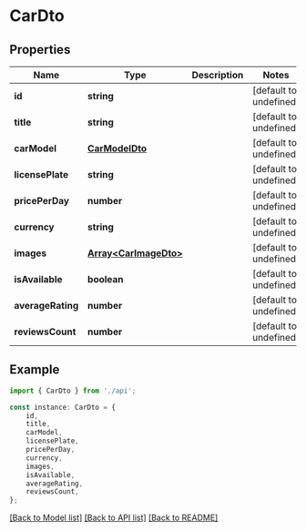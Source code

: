 # CarDto


## Properties

Name | Type | Description | Notes
------------ | ------------- | ------------- | -------------
**id** | **string** |  | [default to undefined]
**title** | **string** |  | [default to undefined]
**carModel** | [**CarModelDto**](CarModelDto.md) |  | [default to undefined]
**licensePlate** | **string** |  | [default to undefined]
**pricePerDay** | **number** |  | [default to undefined]
**currency** | **string** |  | [default to undefined]
**images** | [**Array&lt;CarImageDto&gt;**](CarImageDto.md) |  | [default to undefined]
**isAvailable** | **boolean** |  | [default to undefined]
**averageRating** | **number** |  | [default to undefined]
**reviewsCount** | **number** |  | [default to undefined]

## Example

```typescript
import { CarDto } from './api';

const instance: CarDto = {
    id,
    title,
    carModel,
    licensePlate,
    pricePerDay,
    currency,
    images,
    isAvailable,
    averageRating,
    reviewsCount,
};
```

[[Back to Model list]](../README.md#documentation-for-models) [[Back to API list]](../README.md#documentation-for-api-endpoints) [[Back to README]](../README.md)
